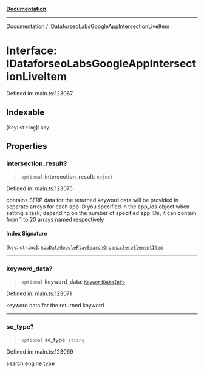 [**Documentation**](../README.md)

***

[Documentation](../README.md) / IDataforseoLabsGoogleAppIntersectionLiveItem

# Interface: IDataforseoLabsGoogleAppIntersectionLiveItem

Defined in: main.ts:123067

## Indexable

\[`key`: `string`\]: `any`

## Properties

### intersection\_result?

> `optional` **intersection\_result**: `object`

Defined in: main.ts:123075

contains SERP data for the returned keyword
data will be provided in separate arrays for each app ID you specified in the app_ids object when setting a task;
depending on the number of specified app IDs, it can contain from 1 to 20 arrays named respectively

#### Index Signature

\[`key`: `string`\]: [`AppDataGooglePlaySearchOrganicSerpElementItem`](../classes/AppDataGooglePlaySearchOrganicSerpElementItem.md)

***

### keyword\_data?

> `optional` **keyword\_data**: [`KeywordDataInfo`](../classes/KeywordDataInfo.md)

Defined in: main.ts:123071

keyword data for the returned keyword

***

### se\_type?

> `optional` **se\_type**: `string`

Defined in: main.ts:123069

search engine type
